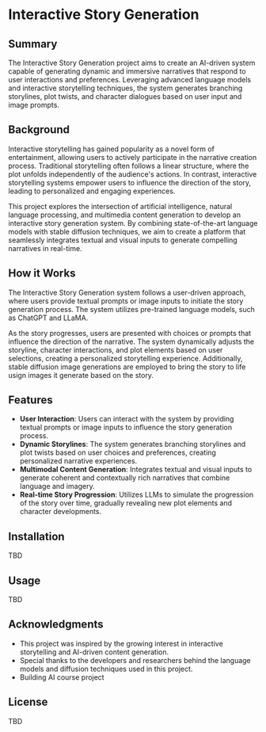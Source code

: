 <!-- README.md -->

# Interactive Story Generation

## Summary

The Interactive Story Generation project aims to create an AI-driven system capable of generating dynamic and immersive narratives that respond to user interactions and preferences. Leveraging advanced language models and interactive storytelling techniques, the system generates branching storylines, plot twists, and character dialogues based on user input and image prompts.

## Background

Interactive storytelling has gained popularity as a novel form of entertainment, allowing users to actively participate in the narrative creation process. Traditional storytelling often follows a linear structure, where the plot unfolds independently of the audience's actions. In contrast, interactive storytelling systems empower users to influence the direction of the story, leading to personalized and engaging experiences.

This project explores the intersection of artificial intelligence, natural language processing, and multimedia content generation to develop an interactive story generation system. By combining state-of-the-art language models with stable diffusion techniques, we aim to create a platform that seamlessly integrates textual and visual inputs to generate compelling narratives in real-time.

## How it Works

The Interactive Story Generation system follows a user-driven approach, where users provide textual prompts or image inputs to initiate the story generation process. The system utilizes pre-trained language models, such as ChatGPT and LLaMA.

As the story progresses, users are presented with choices or prompts that influence the direction of the narrative. The system dynamically adjusts the storyline, character interactions, and plot elements based on user selections, creating a personalized storytelling experience. Additionally, stable diffusion image generations are employed to bring the story to life usign images it generate based on the story.

## Features

- **User Interaction**: Users can interact with the system by providing textual prompts or image inputs to influence the story generation process.
- **Dynamic Storylines**: The system generates branching storylines and plot twists based on user choices and preferences, creating personalized narrative experiences.
- **Multimodal Content Generation**: Integrates textual and visual inputs to generate coherent and contextually rich narratives that combine language and imagery.
- **Real-time Story Progression**: Utilizes LLMs to simulate the progression of the story over time, gradually revealing new plot elements and character developments.

## Installation

TBD

## Usage

TBD

## Acknowledgments

- This project was inspired by the growing interest in interactive storytelling and AI-driven content generation.
- Special thanks to the developers and researchers behind the language models and diffusion techniques used in this project.
- Building AI course project

## License

TBD

